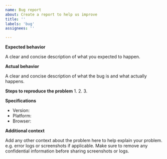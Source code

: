 ```yaml
---
name: Bug report
about: Create a report to help us improve
title: ''
labels: 'bug'
assignees: ''

---
```


**Expected behavior**

A clear and concise description of what you expected to happen.

**Actual behavior**

A clear and concise description of what the bug is and what actually happens.

**Steps to reproduce the problem**
  1.
  2.
  3.

**Specifications**
  - Version:
  - Platform:
  - Browser:

**Additional context**

Add any other context about the problem here to help explain your problem.
e.g. error logs or screenshots if applicable. Make sure to remove any confidential information before sharing screenshots or logs.
